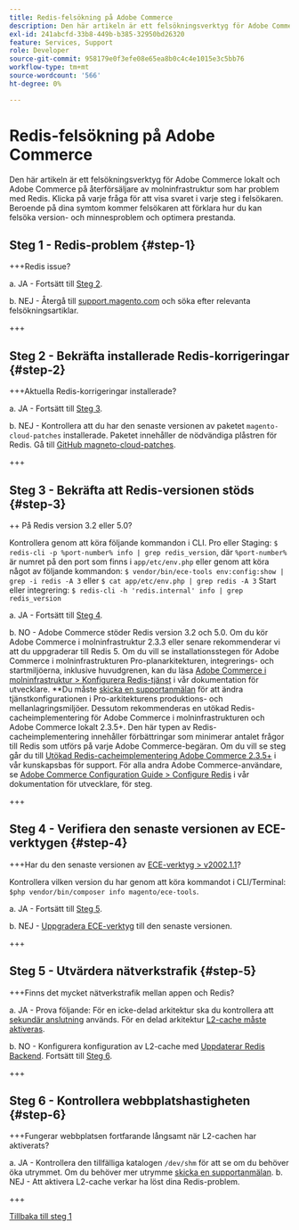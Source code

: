 ```yaml
---
title: Redis-felsökning på Adobe Commerce
description: Den här artikeln är ett felsökningsverktyg för Adobe Commerce lokalt och Adobe Commerce på återförsäljare av molninfrastruktur som har problem med Redis. Klicka på varje fråga för att visa svaret i varje steg i felsökaren. Beroende på dina symtom och din konfiguration visar felsökaren hur du felsöker version- och minnesproblem och optimerar prestanda.
exl-id: 241abcfd-33b8-449b-b385-32950bd26320
feature: Services, Support
role: Developer
source-git-commit: 958179e0f3efe08e65ea8b0c4c4e1015e3c5bb76
workflow-type: tm+mt
source-wordcount: '566'
ht-degree: 0%

---
```


# Redis-felsökning på Adobe Commerce

Den här artikeln är ett felsökningsverktyg för Adobe Commerce lokalt och Adobe Commerce på återförsäljare av molninfrastruktur som har problem med Redis. Klicka på varje fråga för att visa svaret i varje steg i felsökaren. Beroende på dina symtom kommer felsökaren att förklara hur du kan felsöka version- och minnesproblem och optimera prestanda.

## Steg 1 - Redis-problem {#step-1}

+++Redis issue?

a. JA - Fortsätt till [Steg 2](#step2)</a>.

b. NEJ - Återgå till [support.magento.com](https://support.magento.com/hc/en-us) och söka efter relevanta felsökningsartiklar.

+++

## Steg 2 - Bekräfta installerade Redis-korrigeringar {#step-2}

+++Aktuella Redis-korrigeringar installerade?

a. JA - Fortsätt till [Steg 3](#step3)</a>.

b. NEJ - Kontrollera att du har den senaste versionen av paketet `magento-cloud-patches` installerade. Paketet innehåller de nödvändiga plåstren för Redis. Gå till [GitHub magneto-cloud-patches](https://github.com/magento/magento-cloud-patches/).

+++

## Steg 3 - Bekräfta att Redis-versionen stöds {#step-3}

++ På Redis version 3.2 eller 5.0?

Kontrollera genom att köra följande kommandon i CLI. Pro eller Staging: `$ redis-cli -p %port-number% info | grep redis_version`, där `%port-number%` är numret på den port som finns i `app/etc/env.php` eller genom att köra något av följande kommandon: `$ vendor/bin/ece-tools env:config:show | grep -i redis -A 3` eller `$ cat app/etc/env.php | grep redis -A 3` Start eller integrering: `$ redis-cli -h 'redis.internal' info | grep redis_version`

a. JA - Fortsätt till [Steg 4](#step4).

b. NO - Adobe Commerce stöder Redis version 3.2 och 5.0. Om du kör Adobe Commerce i molninfrastruktur 2.3.3 eller senare rekommenderar vi att du uppgraderar till Redis 5. Om du vill se installationsstegen för Adobe Commerce i molninfrastrukturen Pro-planarkitekturen, integrerings- och startmiljöerna, inklusive huvudgrenen, kan du läsa [Adobe Commerce i molninfrastruktur > Konfigurera Redis-tjänst](https://devdocs.magento.com/cloud/project/services-redis.html)</a> i vår dokumentation för utvecklare. **Du måste [skicka en supportanmälan](/help/help-center-guide/help-center/magento-help-center-user-guide.md#submit-ticket) för att ändra tjänstkonfigurationen i Pro-arkitekturens produktions- och mellanlagringsmiljöer. Dessutom rekommenderas en utökad Redis-cacheimplementering för Adobe Commerce i molninfrastrukturen och Adobe Commerce lokalt 2.3.5+. Den här typen av Redis-cacheimplementering innehåller förbättringar som minimerar antalet frågor till Redis som utförs på varje Adobe Commerce-begäran. Om du vill se steg går du till [Utökad Redis-cacheimplementering Adobe Commerce 2.3.5+](https://support.magento.com/hc/en-us/articles/360049292532) i vår kunskapsbas för support. För alla andra Adobe Commerce-användare, se [Adobe Commerce Configuration Guide > Configure Redis](https://devdocs.magento.com/guides/v2.4/config-guide/redis/config-redis.html) i vår dokumentation för utvecklare, för steg.

+++

## Steg 4 - Verifiera den senaste versionen av ECE-verktygen {#step-4}

+++Har du den senaste versionen av [ECE-verktyg > v2002.1.1](https://github.com/magento/ece-tools/releases)?

Kontrollera vilken version du har genom att köra kommandot i CLI/Terminal: `$php vendor/bin/composer info magento/ece-tools`.

a. JA - Fortsätt till [Steg 5](#step5).

b. NEJ - [Uppgradera ECE-verktyg](https://devdocs.magento.com/cloud/project/ece-tools-update.html) till den senaste versionen.

+++

## Steg 5 - Utvärdera nätverkstrafik {#step-5}

+++Finns det mycket nätverkstrafik mellan appen och Redis?

a. JA - Prova följande: För en icke-delad arkitektur ska du kontrollera att [sekundär anslutning](/help/troubleshooting/database/mysql-high-load-bottleneck-in-magento-commerce-cloud.md) används. För en delad arkitektur [L2-cache måste aktiveras](https://devdocs.magento.com/guides/v2.4/config-guide/cache/two-level-cache.html).

b. NO - Konfigurera konfiguration av L2-cache med [Uppdaterar Redis Backend](https://devdocs.magento.com/cloud/env/variables-deploy.html#redis_backend). Fortsätt till [Steg 6](#step6).

+++

## Steg 6 - Kontrollera webbplatshastigheten {#step-6}

+++Fungerar webbplatsen fortfarande långsamt när L2-cachen har aktiverats?

a. JA - Kontrollera den tillfälliga katalogen `/dev/shm` för att se om du behöver öka utrymmet. Om du behöver mer utrymme [skicka en supportanmälan](/help/help-center-guide/help-center/magento-help-center-user-guide.md#submit-ticket).
b. NEJ - Att aktivera L2-cache verkar ha löst dina Redis-problem.

+++

[Tillbaka till steg 1](#step-1)
